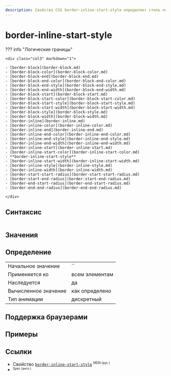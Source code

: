 ```yaml
---
description: Свойство CSS border-inline-start-style определяет стиль логической встроенной начальной границы элемента, который сопоставляется с физическим стилем границы в зависимости от режима письма элемента, направления и ориентации текста.
---
```

<!-- TODO: -->
# border-inline-start-style

??? info "Логические границы"

    <div class="col3" markdown="1">

    - [border-block](border-block.md)
    - [border-block-color](border-block-color.md)
    - [border-block-end](border-block-end.md)
    - [border-block-end-color](border-block-end-color.md)
    - [border-block-end-style](border-block-end-style.md)
    - [border-block-end-width](border-block-end-width.md)
    - [border-block-start](border-block-start.md)
    - [border-block-start-color](border-block-start-color.md)
    - [border-block-start-style](border-block-start-style.md)
    - [border-block-start-width](border-block-start-width.md)
    - [border-block-style](border-block-style.md)
    - [border-block-width](border-block-width.md)
    - [border-inline](border-inline.md)
    - [border-inline-color](border-inline-color.md)
    - [border-inline-end](border-inline-end.md)
    - [border-inline-end-color](border-inline-end-color.md)
    - [border-inline-end-style](border-inline-end-style.md)
    - [border-inline-end-width](border-inline-end-width.md)
    - [border-inline-start](border-inline-start.md)
    - [border-inline-start-color](border-inline-start-color.md)
    - **border-inline-start-style**
    - [border-inline-start-width](border-inline-start-width.md)
    - [border-inline-style](border-inline-style.md)
    - [border-inline-width](border-inline-width.md)
    - [border-start-start-radius](border-start-start-radius.md)
    - [border-start-end-radius](border-start-end-radius.md)
    - [border-end-start-radius](border-end-start-radius.md)
    - [border-end-end-radius](border-end-end-radius.md)

    </div>

## Синтаксис

```css

```

## Значения

## Определение

|                      |                |
| -------------------- | -------------- |
| Начальное значение   | ``             |
| Применяется ко       | всем элементам |
| Наследуется          | да             |
| Вычисленное значение | как определено |
| Тип анимации         | дискретный     |

## Поддержка браузерами

<p class="ciu_embed" data-feature="mdn-css__properties__border-inline-start-style" data-periods="future_1,current,past_1,past_2" data-accessible-colours="false"></p>

## Примеры

## Ссылки

- Свойство [`border-inline-start-style`](https://developer.mozilla.org/ru/docs/Web/CSS/border-inline-start-style) <sup><small>MDN (рус.)</small></sup>
- []() <sup><small>Spec (англ.)</small></sup>
